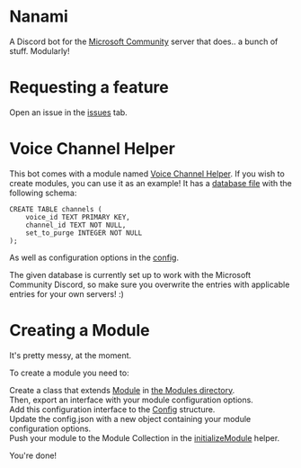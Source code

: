 # Nanami

A Discord bot for the [Microsoft Community](https://discord.gg/microsoft) server that does.. a bunch of stuff. Modularly!

# Requesting a feature

Open an issue in the [issues](https://github.com/wisnoi/nanami/issues) tab. 

# Voice Channel Helper

This bot comes with a module named [Voice Channel Helper](src/Modules/VoiceChannelHelper.ts). If you wish to create modules, you can use it as an example! 
It has a [database file](db) with the following schema:

```
CREATE TABLE channels (
    voice_id TEXT PRIMARY KEY,
    channel_id TEXT NOT NULL,
    set_to_purge INTEGER NOT NULL
);
```

As well as configuration options in the [config](config.json.example).

The given database is currently set up to work with the Microsoft Community Discord, so make sure you overwrite the entries with applicable entries for your own servers! :)

# Creating a Module

It's pretty messy, at the moment.

To create a module you need to:

Create a class that extends [Module](src/Structures/Classes/Module.ts) in [the Modules directory](src/Modules/).  
Then, export an interface with your module configuration options.  
Add this configuration interface to the [Config](src/Structures/Interfaces/Config.ts) structure.  
Update the config.json with a new object containing your module configuration options.  
Push your module to the Module Collection in the [initializeModule](src/Helpers/initializeModule.ts) helper.   

You're done!
